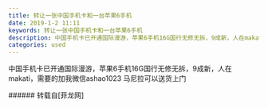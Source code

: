 ```yaml
---
title: 转让一张中国手机卡和一台苹果6手机
date: 2019-1-2 11:11
keywords: 转让一张中国手机卡和一台苹果6手机
description: 中国手机卡已开通国际漫游，苹果6手机16G国行无修无拆，9成新，人在makati，需要的加我微信ashao1023 马尼拉可以送货上门
categories: used
---
```

<td class="t_f" id="postmessage_2602038">

中国手机卡已开通国际漫游，苹果6手机16G国行无修无拆，9成新，人在makati，需要的加我微信ashao1023 马尼拉可以送货上门<br/>
</td>
###### 转载自[菲龙网]